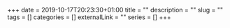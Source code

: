 +++ 
date = 2019-10-17T20:23:30+01:00
title = ""
description = ""
slug = "" 
tags = []
categories = []
externalLink = ""
series = []
+++
